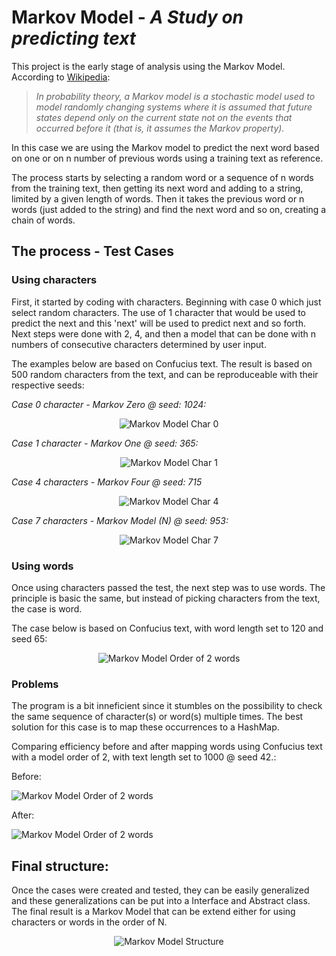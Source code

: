 # Markov Model - _A Study on predicting text_

This project is the early stage of analysis using the Markov Model. According to [Wikipedia](https://en.wikipedia.org/wiki/Markov_model):

> _In probability theory, a Markov model is a stochastic model used to model randomly changing systems where it is assumed that future states depend only on the current state not on the events that occurred before it (that is, it assumes the Markov property)._

In this case we are using the Markov model to predict the next word based on one or on n number of previous words using a training text as reference.

The process starts by selecting a random word or a sequence of n words from the training text, then getting its next word and adding to a string, limited by a given length of words. Then it takes the previous word or n words (just added to the string) and find the next word and so on, creating a chain of words.

## The process - Test Cases

### Using characters

First, it started by coding with characters. Beginning with case 0 which just select random characters. The use of 1 character that would be used to predict the next and this 'next' will be used to predict next and so forth. Next steps were done with 2, 4, and then a model that can be done with n numbers of consecutive characters determined by user input.

The examples below are based on Confucius text. The result is based on 500 random characters from the text, and can be reproduceable with their respective seeds:

*Case 0 character - Markov Zero @ seed: 1024:*
<div style="text-align:center"><img src="https://cdn.rawgit.com/bruno78/markov-model/a1259eb6/images/MarkovCharZero.png" alt="Markov Model Char 0" /></div>

*Case 1 character - Markov One @ seed: 365:*
<div style="text-align:center"><img src="https://cdn.rawgit.com/bruno78/markov-model/a1259eb6/images/MarkovCharOne.png" alt="Markov Model Char 1" /></div>

*Case 4 characters - Markov Four @ seed: 715*
<div style="text-align:center"><img src="https://cdn.rawgit.com/bruno78/markov-model/a1259eb6/images/MarkovCharFour.png" alt="Markov Model Char 4" /></div>

*Case 7 characters - Markov Model (N) @ seed: 953:*
<div style="text-align:center"><img src="https://cdn.rawgit.com/bruno78/markov-model/a1259eb6/images/MarkovCharModel7.png" alt="Markov Model Char 7" /></div>

### Using words

Once using characters passed the test, the next step was to use words. The principle is basic the same, but instead of picking characters from the text, the case is word.

The case below is based on Confucius text, with word length set to 120 and seed 65:

<div style="text-align:center"><img src="https://cdn.rawgit.com/bruno78/markov-model/a1259eb6/images/MarkovWordGramO2.png" alt="Markov Model Order of 2 words" /></div>

### Problems

The program is a bit inneficient since it stumbles on the possibility to check the same sequence of character(s) or word(s) multiple times. The best solution for this case is to map these occurrences to a HashMap.

Comparing efficiency before and after mapping words using Confucius text with a model order of 2, with text length set to 1000 @ seed 42.:

Before:
<div><img src="https://cdn.rawgit.com/bruno78/markov-model/a1259eb6/images/MarkovModelCompare-Orderof2.png" alt="Markov Model Order of 2 words" /></div>

After:
<div><img src="https://cdn.rawgit.com/bruno78/markov-model/a1259eb6/images/MarkovModelEFFCompare-Order2-2.png" alt="Markov Model Order of 2 words" /></div>

## Final structure:

Once the cases were created and tested, they can be easily generalized and these generalizations can be put into a Interface and Abstract class. The final result is a Markov Model that can be extend either for using characters or words in the order of N.

<p align="center"><img src ="https://cdn.rawgit.com/bruno78/markov-model/a1259eb6/images/MarkovStructure.png" alt="Markov Model Structure" /></div>
